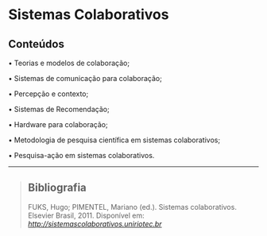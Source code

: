 # Sistemas Colaborativos

## Conteúdos

• Teorias e modelos de colaboração;

• Sistemas de comunicação para colaboração;

• Percepção e contexto;

• Sistemas de Recomendação;

• Hardware para colaboração;

• Metodologia de pesquisa científica em sistemas colaborativos;

• Pesquisa-ação em sistemas colaborativos.

---

>## Bibliografia
>
>FUKS, Hugo; PIMENTEL, Mariano (ed.). Sistemas colaborativos. Elsevier Brasil, 2011. Disponível em: *<http://sistemascolaborativos.uniriotec.br>*